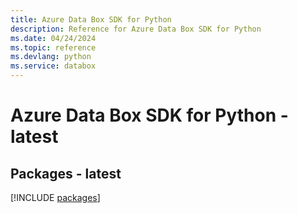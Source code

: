 ```yaml
---
title: Azure Data Box SDK for Python
description: Reference for Azure Data Box SDK for Python
ms.date: 04/24/2024
ms.topic: reference
ms.devlang: python
ms.service: databox
---
```

# Azure Data Box SDK for Python - latest
## Packages - latest
[!INCLUDE [packages](data-box-index.md)]